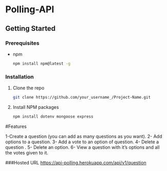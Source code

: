 # Polling-API
 
 ## Getting Started

### Prerequisites

* npm 
  ```sh
  npm install npm@latest -g 
  ```

### Installation

1. Clone the repo
   ```sh
   git clone https://github.com/your_username_/Project-Name.git
   ```
2. Install NPM packages
   ```sh
   npm install dotenv mongoose express
   ```
   
#Features

1-Create a question (you can add as many questions as you want).
2- Add options to a question.
3- Add a vote to an option of question.
4- Delete a question .
5- Delete an option.
6- View a question with it’s options and all the votes given to it.

###Hosted URL
https://api-polling.herokuapp.com/api/v1/question
